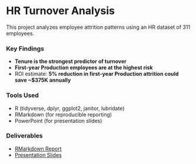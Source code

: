 # HR Turnover Analysis

This project analyzes employee attrition patterns using an HR dataset of 311 employees.

### Key Findings
- **Tenure is the strongest predictor of turnover**
- **First-year Production employees are at the highest risk**
- ROI estimate: **5% reduction in first-year Production attrition could save ~$375K annually**

### Tools Used
- R (tidyverse, dplyr, ggplot2, janitor, lubridate)
- RMarkdown (for reproducible reporting)
- PowerPoint (for presentation slides)

### Deliverables
- [RMarkdown Report](https://github.com/YOURUSERNAME/data-analytics-portfolio/blob/main/hr_turnover_analysis/hr_turnover_analysis.Rmd)
- [Presentation Slides](https://github.com/YOURUSERNAME/data-analytics-portfolio/blob/main/hr_turnover_analysis/hr_turnover_analysis_slides.pptx)

